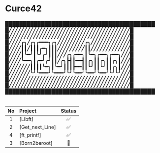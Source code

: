 # Curce42
<h3>
██████████████████████████████████████████ <br>
█╱╱╱╱╱╱╱╱╱╱╱╱╱╱╱╱╱╱╱╱╱╱╱╱╱╱╱╱╱╱╱╱╱╱╱╱╱╱╱╱█<br>
█╱╱╱╱╱╱╱╱╱╱╱╱╱╱╱╱╱╱╱╱╱╱╱╱╱╱╱╱╱╱╱╱╱╱╱╱╱╱╱╱█<br>
█╱╱╱╱╭╮╱╭╮╭━━━╮╭╮╱╱╱╱╱╱╱╱╱╭╮╱╱╱╱╱╱╱╱╱╱╱╱╱█<br>
█╱╱╱╱┃┃╱┃┃┃╭━╮┃┃┃╱╱╱╱╱╱╱╱╱┃┃╱╱╱╱╱╱╱╱╱╱╱╱╱█<br>
█╱╱╱╱┃╰━╯┃╰╯╭╯┃┃┃╱╱╱╭╮╭━━╮┃╰━╮╭━━╮╭━━╮╱╱╱█<br>
█╱╱╱╱╰━━╮┃╭━╯╭╯┃┃╱╭╮┣┫┃━━┫┃╭╮┃┃╭╮┃┃╭╮┃╱╱╱█<br>
█╱╱╱╱╱╱╱┃┃┃┃╰━╮┃╰━╯┃┃┃┣━━┃┃╰╯┃┃╰╯┃┃╭╮┃╱╱╱█<br>
█╱╱╱╱╱╱╱╰╯╰━━━╯╰━━━╯╰╯╰━━╯╰━━╯╰━━╯╰╯╰╯╱╱╱█<br>
█╱╱╱╱╱╱╱╱╱╱╱╱╱╱╱╱╱╱╱╱╱╱╱╱╱╱╱╱╱╱╱╱╱╱╱╱╱╱╱╱█<br>
█╱╱╱╱╱╱╱╱╱╱╱╱╱╱╱╱╱╱╱╱╱╱╱╱╱╱╱╱╱╱╱╱╱╱╱╱╱╱╱╱█<br>
██████████████████████████████████████████<br>
</h2>

#
| No  | Project                  | Status |  
| :-: | :----------------------- | :----: | 
| 1   | [Libft]                  | ✅     |  
| 2   | [Get_next_Line]          | ✅     |      
| 4   | [ft_printf]              | ✅     |
| 3   | [Born2beroot]            | 📝     |   
